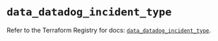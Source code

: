 # `data_datadog_incident_type`

Refer to the Terraform Registry for docs: [`data_datadog_incident_type`](https://registry.terraform.io/providers/datadog/datadog/3.72.0/docs/data-sources/incident_type).

